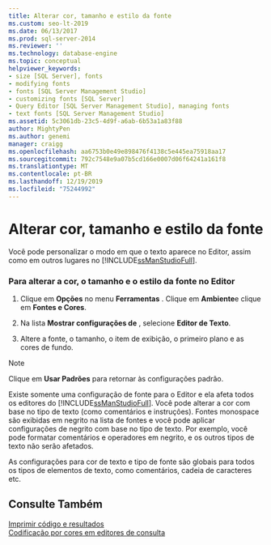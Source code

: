 ```yaml
---
title: Alterar cor, tamanho e estilo da fonte
ms.custom: seo-lt-2019
ms.date: 06/13/2017
ms.prod: sql-server-2014
ms.reviewer: ''
ms.technology: database-engine
ms.topic: conceptual
helpviewer_keywords:
- size [SQL Server], fonts
- modifying fonts
- fonts [SQL Server Management Studio]
- customizing fonts [SQL Server]
- Query Editor [SQL Server Management Studio], managing fonts
- text fonts [SQL Server Management Studio]
ms.assetid: 5c3061db-23c5-4d9f-a6ab-6b53a1a83f88
author: MightyPen
ms.author: genemi
manager: craigg
ms.openlocfilehash: aa6753b0e49e898476f4138c5e445ea75918aa17
ms.sourcegitcommit: 792c7548e9a07b5cd166e0007d06f64241a161f8
ms.translationtype: MT
ms.contentlocale: pt-BR
ms.lasthandoff: 12/19/2019
ms.locfileid: "75244992"
---
```

# <a name="change-font-color-size-and-style"></a>Alterar cor, tamanho e estilo da fonte
  Você pode personalizar o modo em que o texto aparece no Editor, assim como em outros lugares no [!INCLUDE[ssManStudioFull](../../includes/ssmanstudiofull-md.md)].  
  
### <a name="to-change-font-color-size-and-style-in-the-editor"></a>Para alterar a cor, o tamanho e o estilo da fonte no Editor  
  
1.  Clique em **Opções** no menu **Ferramentas** . Clique em **Ambiente**e clique em **Fontes e Cores**.  
  
2.  Na lista **Mostrar configurações de** , selecione **Editor de Texto**.  
  
3.  Altere a fonte, o tamanho, o item de exibição, o primeiro plano e as cores de fundo.  
  
> [!NOTE]  
>  Clique em **Usar Padrões** para retornar às configurações padrão.  
  
 Existe somente uma configuração de fonte para o Editor e ela afeta todos os editores do [!INCLUDE[ssManStudioFull](../../includes/ssmanstudiofull-md.md)]. Você pode alterar a cor com base no tipo de texto (como comentários e instruções). Fontes monospace são exibidas em negrito na lista de fontes e você pode aplicar configurações de negrito com base no tipo de texto. Por exemplo, você pode formatar comentários e operadores em negrito, e os outros tipos de texto não serão afetados.  
  
 As configurações para cor de texto e tipo de fonte são globais para todos os tipos de elementos de texto, como comentários, cadeia de caracteres etc.  
  
## <a name="see-also"></a>Consulte Também  
 [Imprimir código e resultados](print-code-and-results.md)   
 [Codificação por cores em editores de consulta](color-coding-in-query-editors.md)  
  
  
